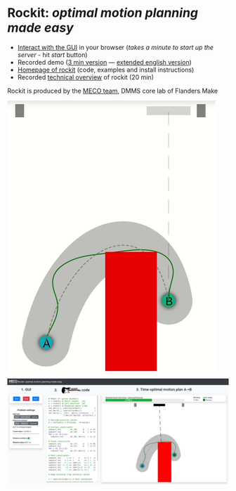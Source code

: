 # Rockit: _optimal motion planning made easy_

 * [Interact with the GUI](https://mybinder.org/v2/gh/meco-group/rockit_demo/main?urlpath=rockit_demo%2Findex.html) in your browser (_takes a minute to start up the server_ - hit _start_ button)
 * Recorded demo ([3 min version](https://www.youtube.com/watch?v=JrQ4WjvWDT0) &mdash; [extended english version](tba))
 * [Homepage of rockit](https://gitlab.kuleuven.be/meco-software/rockit) (code, examples and install instructions)
 * Recorded [technical overview](https://youtu.be/dS4U_k6B904) of rockit (20 min)

Rockit is produced by the [MECO team](https://www.mech.kuleuven.be/en/pma/research/meco), DMMS core lab of Flanders Make


![Highlight of swinging crane](Peek%202021-02-24%2012-48.gif "Highlight of swinging crane")

![GUI](Screenshot%20from%202021-02-24%2012-43-14.png "GUI")

